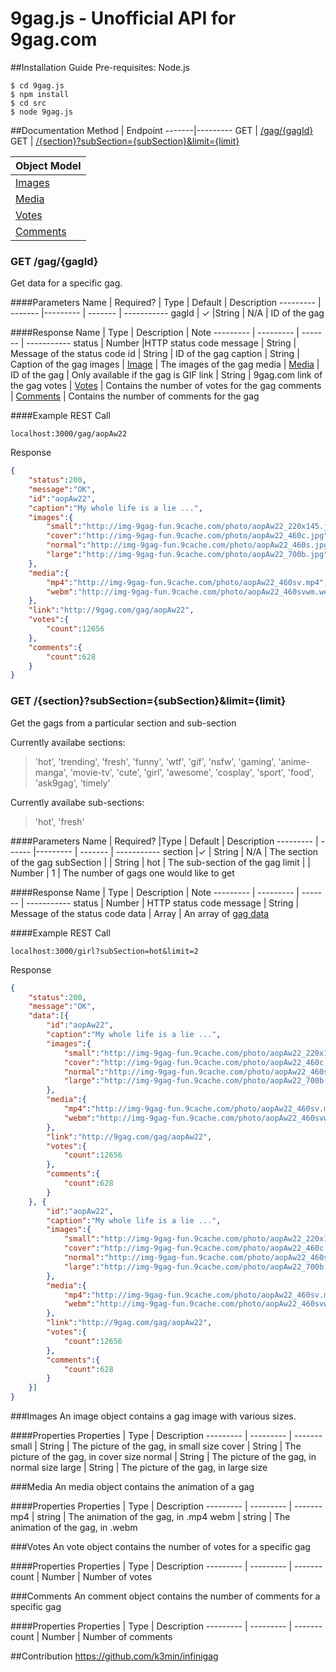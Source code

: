 # 9gag.js - Unofficial API for 9gag.com
##Installation Guide
Pre-requisites: Node.js
```shell
$ cd 9gag.js
$ npm install
$ cd src
$ node 9gag.js
```

##Documentation
Method | Endpoint
-------|---------
GET | [/gag/{gagId}](#get-gaggagid)
GET | [/{section}?subSection={subSection}&limit={limit}](#get-sectionsubsectionsubsectionlimitlimit)

Object Model |
------ |
[Images](#images) |
[Media](#media) | 
[Votes](#votes) |
[Comments](#comments) |

### GET /gag/{gagId}
Get data for a specific gag.

####Parameters
Name      | Required? | Type      | Default | Description
--------- | ------- |--------- | ------- | -----------
gagId     | ✓ |String    | N/A     | ID of the gag

####Response
Name      | Type      |  Description | Note
--------- | --------- | ------- | -----------
status     | Number    |HTTP status code
message     | String    |  Message of the status code
id     | String    | ID of the gag
caption     | String    | Caption of the gag
images     | [Image](#images)     | The images of the gag
media     | [Media](#media)     | ID of the gag | Only available if the gag is GIF
link     | String    | 9gag.com link of the gag
votes     | [Votes](#votes)     |  Contains the number of votes for the gag
comments     | [Comments](#comments)     |  Contains the number of comments for the gag

####Example
REST Call
```
localhost:3000/gag/aopAw22
```
Response
```json
{  
    "status":200,
    "message":"OK",
    "id":"aopAw22",
    "caption":"My whole life is a lie ...",
    "images":{  
        "small":"http://img-9gag-fun.9cache.com/photo/aopAw22_220x145.jpg",
        "cover":"http://img-9gag-fun.9cache.com/photo/aopAw22_460c.jpg",
        "normal":"http://img-9gag-fun.9cache.com/photo/aopAw22_460s.jpg",
        "large":"http://img-9gag-fun.9cache.com/photo/aopAw22_700b.jpg"
    },
    "media":{  
        "mp4":"http://img-9gag-fun.9cache.com/photo/aopAw22_460sv.mp4",
        "webm":"http://img-9gag-fun.9cache.com/photo/aopAw22_460svwm.webm"
    },
    "link":"http://9gag.com/gag/aopAw22",
    "votes":{  
        "count":12656
    },
    "comments":{  
        "count":628
    }
}
```

### GET /{section}?subSection={subSection}&limit={limit}
Get the gags from a particular section and sub-section

Currently availabe sections: 
> 'hot', 'trending', 'fresh', 'funny', 'wtf', 'gif', 'nsfw', 'gaming', 'anime-manga', 'movie-tv', 'cute', 'girl', 'awesome', 'cosplay', 'sport', 'food', 'ask9gag', 'timely'

Currently availabe sub-sections: 
> 'hot', 'fresh'

####Parameters
Name      | Required? |Type      | Default | Description
--------- | ------ |--------- | ------- | -----------
section    |✓ | String    | N/A     | The section of the gag
subSection  |  | String    | hot     | The sub-section of the gag
limit       | | Number     | 1 | The number of gags one would like to get

####Response
Name      | Type      |  Description | Note
--------- | --------- | ------- | -----------
status     | Number    | HTTP status code
message     | String    |  Message of the status code
data     | Array | An array of [gag data](#get-gaggagid)

####Example
REST Call
```
localhost:3000/girl?subSection=hot&limit=2
```
Response
```json
{  
    "status":200,
    "message":"OK",
    "data":[{
        "id":"aopAw22",
        "caption":"My whole life is a lie ...",
        "images":{  
            "small":"http://img-9gag-fun.9cache.com/photo/aopAw22_220x145.jpg",
            "cover":"http://img-9gag-fun.9cache.com/photo/aopAw22_460c.jpg",
            "normal":"http://img-9gag-fun.9cache.com/photo/aopAw22_460s.jpg",
            "large":"http://img-9gag-fun.9cache.com/photo/aopAw22_700b.jpg"
        },
        "media":{  
            "mp4":"http://img-9gag-fun.9cache.com/photo/aopAw22_460sv.mp4",
            "webm":"http://img-9gag-fun.9cache.com/photo/aopAw22_460svwm.webm"
        },
        "link":"http://9gag.com/gag/aopAw22",
        "votes":{  
            "count":12656
        },
        "comments":{  
            "count":628
        }
    }, {
        "id":"aopAw22",
        "caption":"My whole life is a lie ...",
        "images":{  
            "small":"http://img-9gag-fun.9cache.com/photo/aopAw22_220x145.jpg",
            "cover":"http://img-9gag-fun.9cache.com/photo/aopAw22_460c.jpg",
            "normal":"http://img-9gag-fun.9cache.com/photo/aopAw22_460s.jpg",
            "large":"http://img-9gag-fun.9cache.com/photo/aopAw22_700b.jpg"
        },
        "media":{  
            "mp4":"http://img-9gag-fun.9cache.com/photo/aopAw22_460sv.mp4",
            "webm":"http://img-9gag-fun.9cache.com/photo/aopAw22_460svwm.webm"
        },
        "link":"http://9gag.com/gag/aopAw22",
        "votes":{  
            "count":12656
        },
        "comments":{  
            "count":628
        }
    }]
}
```

###Images
An image object contains a gag image with various sizes.

####Properties
Properties | Type     | Description
--------- | --------- | ------- 
small     | String    | The picture of the gag, in small size
cover     | String    | The picture of the gag, in cover size
normal     | String    | The picture of the gag, in normal size
large     | String    | The picture of the gag, in large size

###Media
An media object contains the animation of a gag

####Properties
Properties | Type     | Description
--------- | --------- | ------- 
mp4     | string    | The animation of the gag, in .mp4
webm     | string    | The animation of the gag, in .webm

###Votes
An vote object contains the number of votes for a specific gag

####Properties
Properties | Type     | Description
--------- | --------- | ------- 
count     | Number    | Number of votes

###Comments
An comment object contains the number of comments for a specific gag

####Properties
Properties | Type     | Description
--------- | --------- | ------- 
count     | Number    | Number of comments

##Contribution
https://github.com/k3min/infinigag

